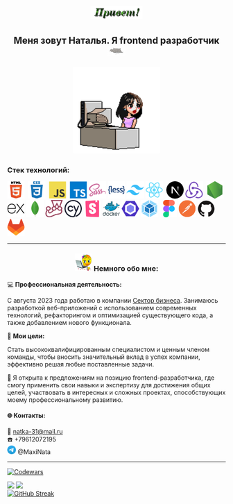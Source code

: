 <h1 align="center"><img src="images/привет-min.gif" height="30px"></h1>
<h2 align="center">Меня зовут Наталья. Я frontend разработчик <img src="images/кот-min.gif" width="40"><p align="center"><img src="/images/девушки за компом-min.gif" width="200" height="200"/></p></h2>

### Стек технологий: 

<div>
    <img src="https://github.com/devicons/devicon/blob/master/icons/html5/html5-original-wordmark.svg" title="HTML5" alt="HTML" width="40" height="40"/>&nbsp;
    <img src="https://github.com/devicons/devicon/blob/master/icons/css3/css3-plain-wordmark.svg"  title="CSS3" alt="CSS" width="40" height="40"/>&nbsp;
    <img src="https://github.com/devicons/devicon/blob/master/icons/javascript/javascript-original.svg" title="JavaScript" alt="JavaScript" width="40" height="40"/>&nbsp;
    <img src="https://github.com/devicons/devicon/blob/master/icons/typescript/typescript-original.svg" title="Typescript" alt="Typescript" width="40" height="40"/>
    <img src="https://github.com/devicons/devicon/blob/master/icons/sass/sass-original.svg" title="Sass" alt="Sass" width="40" height="40"/>
    <img src="https://github.com/devicons/devicon/blob/master/icons/less/less-plain-wordmark.svg" title="Less" alt="Less" width="40" height="40"/>
    <img src="https://github.com/devicons/devicon/blob/master/icons/tailwindcss/tailwindcss-original.svg" title="Tailwindcss" alt="Tailwindcss" width="40" height="40"/>
    <img src="https://github.com/devicons/devicon/blob/master/icons/react/react-original.svg" title="React" alt="React" width="40" height="40"/>&nbsp;
    <img src="https://github.com/devicons/devicon/blob/master/icons/nextjs/nextjs-original.svg" title="Next" alt="Next" width="40" height="40"/>
    <img src="https://github.com/devicons/devicon/blob/master/icons/redux/redux-original.svg" title="Redux" alt="Redux " width="40" height="40"/>&nbsp;
    <img src="https://github.com/devicons/devicon/blob/master/icons/nodejs/nodejs-original.svg" title="NodeJS" alt="NodeJS" width="40" height="40"/>&nbsp;
    <img src="https://github.com/devicons/devicon/blob/master/icons/express/express-original.svg" title="Express" alt="Express" width="40" height="40"/>
    <img src="https://github.com/devicons/devicon/blob/master/icons/mongodb/mongodb-original.svg" title="Mongodb" alt="Mongodb" width="40" height="40"/>
    <img src="https://github.com/devicons/devicon/blob/master/icons/jest/jest-plain.svg" title="Jest" alt="Jest" width="40" height="40"/>
    <img src="https://github.com/devicons/devicon/blob/master/icons/cypressio/cypressio-plain.svg" title="Cypress" alt="Cypress" width="40" height="40"/>
    <img src="https://github.com/devicons/devicon/blob/master/icons/storybook/storybook-original.svg" title="Storybook" alt="Storybook" width="40" height="40"/>
    <img src="https://github.com/devicons/devicon/blob/master/icons/docker/docker-original-wordmark.svg" title="Docker" alt="Docker" width="40" height="40"/>
    <img src="https://github.com/devicons/devicon/blob/master/icons/eslint/eslint-original.svg" title="Eslint" alt="Eslint" width="40" height="40"/>
    <img src="https://github.com/devicons/devicon/blob/master/icons/webpack/webpack-original.svg" title="Webpack" alt="Webpack" width="40" height="40"/>
    <img src="https://github.com/devicons/devicon/blob/master/icons/figma/figma-original.svg" title="Figma" alt="Figma" width="40" height="40"/>
    <img src="https://github.com/devicons/devicon/blob/master/icons/postman/postman-original.svg" title="Postman" alt="Postman" width="40" height="40"/>
    <img src="https://github.com/devicons/devicon/blob/master/icons/github/github-original.svg" title="Git" **alt="Git" width="40" height="40"/>
    <img src="https://github.com/devicons/devicon/blob/master/icons/gitlab/gitlab-original.svg" title="Gitlab" alt="Gitlab" width="40" height="40"/>
</div>

---

<h3 align="center"> <img src="images/смайлик.jpg" width="40" height="40" alt='typescript'/> Немного обо мне:</h3>


:computer: **Профессиональная деятельность:**

С августа 2023 года работаю в компании [Сектор бизнеса](https://sector.business/). Занимаюсь разработкой веб-приложений с использованием современных технологий, рефакторингом и оптимизацией существующего кода, а также добавлением нового функционала.

:dart: **Мои цели:**

Стать высококвалифицированным специалистом и ценным членом команды, чтобы вносить значительный вклад в успех компании, эффективно решая любые поставленные задачи. 

:checkered_flag: Я открыта к предложениям на позицию frontend-разработчика, где смогу применить свои навыки и экспертизу для достижения общих целей, участвовать в интересных и сложных проектах, способствующих моему профессиональному развитию.

#### :globe_with_meridians: **Контакты**:

:email: natka-31@mail.ru  
:telephone: +79612072195  
<img src="images/telegram1.svg" width="20" height="20" alt='typescript'/> @MaxiNata

---

[![Codewars](https://www.codewars.com/users/NataliMaxi/badges/large)](https://www.codewars.com/users/NataliMaxi/badges/large)

<img src="https://github-readme-stats.vercel.app/api?username=NatalyMaxi&show_icons=true" height="140px"/> <img src="https://github-readme-stats.vercel.app/api/top-langs/?username=NatalyMaxi&layout=compact" height="140px"/>  
[![GitHub Streak](https://streak-stats.demolab.com?user=NatalyMaxi&theme=react&hide_border=true&border_radius=10&date_format=j%2Fn%5B%2FY%5D)](https://git.io/streak-stats)
